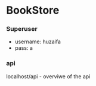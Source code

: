 # BookStore

### Superuser
- username: huzaifa
- pass: a

### api
localhost/api - overviwe of the api
